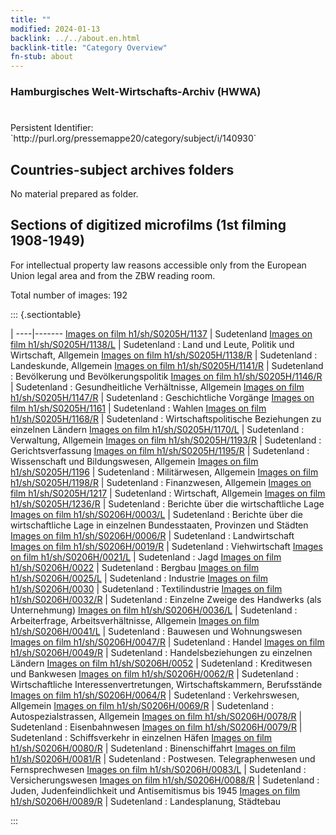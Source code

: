 ```yaml
---
title: ""
modified: 2024-01-13
backlink: ../../about.en.html
backlink-title: "Category Overview"
fn-stub: about
---
```


### Hamburgisches Welt-Wirtschafts-Archiv (HWWA)

# 

<div class="hint">Persistent Identifier: `http://purl.org/pressemappe20/category/subject/i/140930`</div>







## Countries-subject archives folders





No material prepared as folder.



<a id="filmsections" />

## Sections of digitized microfilms (1st filming 1908-1949)

<p>For intellectual property law reasons accessible only from the European Union legal area and from the ZBW reading room.</p>



<p>Total number of images: 192</p>




::: {.sectiontable}

 | 
----|-------
<a class="btn" href="https://pm20.zbw.eu/film/h1/sh/S0205H/1137" rel="nofollow">Images on film h1/sh/S0205H/1137</a> | Sudetenland
<a class="btn" href="https://pm20.zbw.eu/film/h1/sh/S0205H/1138/L" rel="nofollow">Images on film h1/sh/S0205H/1138/L</a> | Sudetenland : Land und Leute, Politik und Wirtschaft, Allgemein
<a class="btn" href="https://pm20.zbw.eu/film/h1/sh/S0205H/1138/R" rel="nofollow">Images on film h1/sh/S0205H/1138/R</a> | Sudetenland : Landeskunde, Allgemein
<a class="btn" href="https://pm20.zbw.eu/film/h1/sh/S0205H/1141/R" rel="nofollow">Images on film h1/sh/S0205H/1141/R</a> | Sudetenland : Bevölkerung und Bevölkerungspolitik
<a class="btn" href="https://pm20.zbw.eu/film/h1/sh/S0205H/1146/R" rel="nofollow">Images on film h1/sh/S0205H/1146/R</a> | Sudetenland : Gesundheitliche Verhältnisse, Allgemein
<a class="btn" href="https://pm20.zbw.eu/film/h1/sh/S0205H/1147/R" rel="nofollow">Images on film h1/sh/S0205H/1147/R</a> | Sudetenland : Geschichtliche Vorgänge
<a class="btn" href="https://pm20.zbw.eu/film/h1/sh/S0205H/1161" rel="nofollow">Images on film h1/sh/S0205H/1161</a> | Sudetenland : Wahlen
<a class="btn" href="https://pm20.zbw.eu/film/h1/sh/S0205H/1168/R" rel="nofollow">Images on film h1/sh/S0205H/1168/R</a> | Sudetenland : Wirtschaftspolitische Beziehungen zu einzelnen Ländern
<a class="btn" href="https://pm20.zbw.eu/film/h1/sh/S0205H/1170/L" rel="nofollow">Images on film h1/sh/S0205H/1170/L</a> | Sudetenland : Verwaltung, Allgemein
<a class="btn" href="https://pm20.zbw.eu/film/h1/sh/S0205H/1193/R" rel="nofollow">Images on film h1/sh/S0205H/1193/R</a> | Sudetenland : Gerichtsverfassung
<a class="btn" href="https://pm20.zbw.eu/film/h1/sh/S0205H/1195/R" rel="nofollow">Images on film h1/sh/S0205H/1195/R</a> | Sudetenland : Wissenschaft und Bildungswesen, Allgemein
<a class="btn" href="https://pm20.zbw.eu/film/h1/sh/S0205H/1196" rel="nofollow">Images on film h1/sh/S0205H/1196</a> | Sudetenland : Militärwesen, Allgemein
<a class="btn" href="https://pm20.zbw.eu/film/h1/sh/S0205H/1198/R" rel="nofollow">Images on film h1/sh/S0205H/1198/R</a> | Sudetenland : Finanzwesen, Allgemein
<a class="btn" href="https://pm20.zbw.eu/film/h1/sh/S0205H/1217" rel="nofollow">Images on film h1/sh/S0205H/1217</a> | Sudetenland : Wirtschaft, Allgemein
<a class="btn" href="https://pm20.zbw.eu/film/h1/sh/S0205H/1236/R" rel="nofollow">Images on film h1/sh/S0205H/1236/R</a> | Sudetenland : Berichte über die wirtschaftliche Lage
<a class="btn" href="https://pm20.zbw.eu/film/h1/sh/S0206H/0003/L" rel="nofollow">Images on film h1/sh/S0206H/0003/L</a> | Sudetenland : Berichte über die wirtschaftliche Lage in einzelnen Bundesstaaten, Provinzen und Städten
<a class="btn" href="https://pm20.zbw.eu/film/h1/sh/S0206H/0006/R" rel="nofollow">Images on film h1/sh/S0206H/0006/R</a> | Sudetenland : Landwirtschaft
<a class="btn" href="https://pm20.zbw.eu/film/h1/sh/S0206H/0019/R" rel="nofollow">Images on film h1/sh/S0206H/0019/R</a> | Sudetenland : Viehwirtschaft
<a class="btn" href="https://pm20.zbw.eu/film/h1/sh/S0206H/0021/L" rel="nofollow">Images on film h1/sh/S0206H/0021/L</a> | Sudetenland : Jagd
<a class="btn" href="https://pm20.zbw.eu/film/h1/sh/S0206H/0022" rel="nofollow">Images on film h1/sh/S0206H/0022</a> | Sudetenland : Bergbau
<a class="btn" href="https://pm20.zbw.eu/film/h1/sh/S0206H/0025/L" rel="nofollow">Images on film h1/sh/S0206H/0025/L</a> | Sudetenland : Industrie
<a class="btn" href="https://pm20.zbw.eu/film/h1/sh/S0206H/0030" rel="nofollow">Images on film h1/sh/S0206H/0030</a> | Sudetenland : Textilindustrie
<a class="btn" href="https://pm20.zbw.eu/film/h1/sh/S0206H/0032/R" rel="nofollow">Images on film h1/sh/S0206H/0032/R</a> | Sudetenland : Einzelne Zweige des Handwerks (als Unternehmung)
<a class="btn" href="https://pm20.zbw.eu/film/h1/sh/S0206H/0036/L" rel="nofollow">Images on film h1/sh/S0206H/0036/L</a> | Sudetenland : Arbeiterfrage, Arbeitsverhältnisse, Allgemein
<a class="btn" href="https://pm20.zbw.eu/film/h1/sh/S0206H/0041/L" rel="nofollow">Images on film h1/sh/S0206H/0041/L</a> | Sudetenland : Bauwesen und Wohnungswesen
<a class="btn" href="https://pm20.zbw.eu/film/h1/sh/S0206H/0047/R" rel="nofollow">Images on film h1/sh/S0206H/0047/R</a> | Sudetenland : Handel
<a class="btn" href="https://pm20.zbw.eu/film/h1/sh/S0206H/0049/R" rel="nofollow">Images on film h1/sh/S0206H/0049/R</a> | Sudetenland : Handelsbeziehungen zu einzelnen Ländern
<a class="btn" href="https://pm20.zbw.eu/film/h1/sh/S0206H/0052" rel="nofollow">Images on film h1/sh/S0206H/0052</a> | Sudetenland : Kreditwesen und Bankwesen
<a class="btn" href="https://pm20.zbw.eu/film/h1/sh/S0206H/0062/R" rel="nofollow">Images on film h1/sh/S0206H/0062/R</a> | Sudetenland : Wirtschaftliche Interessenvertretungen, Wirtschaftskammern, Berufsstände
<a class="btn" href="https://pm20.zbw.eu/film/h1/sh/S0206H/0064/R" rel="nofollow">Images on film h1/sh/S0206H/0064/R</a> | Sudetenland : Verkehrswesen, Allgemein
<a class="btn" href="https://pm20.zbw.eu/film/h1/sh/S0206H/0069/R" rel="nofollow">Images on film h1/sh/S0206H/0069/R</a> | Sudetenland : Autospezialstrassen, Allgemein
<a class="btn" href="https://pm20.zbw.eu/film/h1/sh/S0206H/0078/R" rel="nofollow">Images on film h1/sh/S0206H/0078/R</a> | Sudetenland : Eisenbahnwesen
<a class="btn" href="https://pm20.zbw.eu/film/h1/sh/S0206H/0079/R" rel="nofollow">Images on film h1/sh/S0206H/0079/R</a> | Sudetenland : Schiffsverkehr in einzelnen Häfen
<a class="btn" href="https://pm20.zbw.eu/film/h1/sh/S0206H/0080/R" rel="nofollow">Images on film h1/sh/S0206H/0080/R</a> | Sudetenland : Binenschiffahrt
<a class="btn" href="https://pm20.zbw.eu/film/h1/sh/S0206H/0081/R" rel="nofollow">Images on film h1/sh/S0206H/0081/R</a> | Sudetenland : Postwesen. Telegraphenwesen und Fernsprechwesen
<a class="btn" href="https://pm20.zbw.eu/film/h1/sh/S0206H/0083/L" rel="nofollow">Images on film h1/sh/S0206H/0083/L</a> | Sudetenland : Versicherungswesen
<a class="btn" href="https://pm20.zbw.eu/film/h1/sh/S0206H/0088/R" rel="nofollow">Images on film h1/sh/S0206H/0088/R</a> | Sudetenland : Juden, Judenfeindlichkeit und Antisemitismus bis 1945
<a class="btn" href="https://pm20.zbw.eu/film/h1/sh/S0206H/0089/R" rel="nofollow">Images on film h1/sh/S0206H/0089/R</a> | Sudetenland : Landesplanung, Städtebau


:::
















